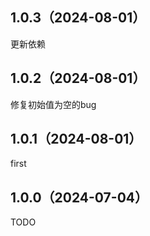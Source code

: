 ## 1.0.3（2024-08-01）
更新依赖
## 1.0.2（2024-08-01）
修复初始值为空的bug
## 1.0.1（2024-08-01）
first
## 1.0.0（2024-07-04）
TODO
